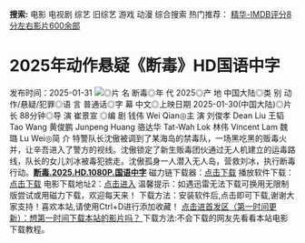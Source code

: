 **搜索:** 电影 电视剧 综艺 旧综艺 游戏 动漫 综合搜索 热门推荐： [精华-IMDB评分8分左右影片600余部](https://www.dytt8.com/html/gndy/jddy/20160320/50510.html)
# 2025年动作悬疑《断毒》HD国语中字
发布时间：2025-01-31 
![](https://g.imgtg.com/uploads/5829/6799de5e02b17.jpg)◎片 名 断毒◎年 代 2025◎产 地 中国大陆◎类 别 动作/悬疑/犯罪◎语 言 普通话◎字 幕 中文◎上映日期 2025-01-30(中国大陆)◎片 长 88分钟◎导 演 崔景宣 ◎编 剧 钱伟 Wei Qian◎主 演 刘俊孝 Dean Liu 王韬 Tao Wang 黄俊鹏 Junpeng Huang 骆达华 Tat-Wah Lok 林伟 Vincent Lam 魏璐 Lu Wei◎简 介 特警队长沈傲被调到了某海岛的禁毒队，一场黑吃黑的贩毒火并，让辛吾进入了警方的视线。沈傲锁定了新生贩毒团伙通过无人机建立的运毒路线，队长的女儿刘冰被毒犯掳走。沈傲孤身一人潜入无人岛，营救刘冰，执行断毒行动。[**断毒.2025.HD.1080P.国语中字**](magnet:?xt=urn:btih:8f8a517feecfd448cccce457c2804c2c07c491b4&dn=%e9%98%b3%e5%85%89%e7%94%b5%e5%bd%b1dygod.org.%e6%96%ad%e6%af%92.2025.HD.1080P.%e5%9b%bd%e8%af%ad%e4%b8%ad%e5%ad%97.mkv&tr=udp%3a%2f%2ftracker.opentrackr.org%3a1337%2fannounce&tr=udp%3a%2f%2fexodus.desync.com%3a6969%2fannounce) 磁力链下载器：[点击下载](https://dygod.org/js/bt.htm "qBittorrent") 播放软件下载：[点击下载](https://dygod.org/js/player.htm "PotPlayer") 电影下载地址2：[点击进入](https://dygod.org/ "阳光电影") 温馨提示：如遇迅雷无法下载可换用无限制版尝试或用磁力下载，欢迎每天来！  下载方法：安装软件后,点击即可下载,谢谢大家支持！喜欢本站,请使用Ctrl+D进行添加收藏！ [点击进首发区（第一时间更新）：想第一时间下载本站的影片吗？ ](https://www.ygdy8.net/)下载方法:不会下载的网友先看看本站电影下载教程。